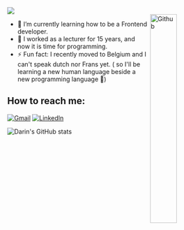 <div align="left"><img src="https://readme-typing-svg.herokuapp.com?color=F7D03F&size=30&center=true&vCenter=true&width=500&lines=Hello+%F0%9F%91%8B+;I'm+Darin+Hamouda+;">
</div>
<img width="35%" align="right" alt="Github" src="https://user-images.githubusercontent.com/43448397/124969037-846c4800-e026-11eb-8575-b97c497480ec.jpg" />


- 🌱 I’m currently learning how to be a Frontend developer.
- 🔭 I worked as a lecturer for 15 years, and now it is time for programming.
- ⚡ Fun fact: I recently moved to Belgium and I can't speak dutch nor Frans yet. ( so I'll be learning a new human language beside a new programming language :metal:)

## How to reach me: 
<div align="left">
<a href="mailto:darin.m.hamouda@gmail.com"><img alt="Gmail" src="https://img.shields.io/badge/Gmail-D14836?style=for-the-badge&logo=gmail&logoColor=white" /></a>
<a href="https://www.linkedin.com/in/darin-hamouda-89574b15//"><img alt="LinkedIn" src="https://img.shields.io/badge/linkedin-%230077B5.svg?style=for-the-badge&logo=linkedin&logoColor=white"/></a>
 </div>
  
![Darin's GitHub stats](https://github-readme-stats.vercel.app/api?username=Darin-Hamouda&show_icons=true&theme=gruvbox)



